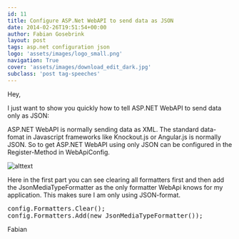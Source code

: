 ```yaml
---
id: 11
title: Configure ASP.Net WebAPI to send data as JSON
date: 2014-02-26T19:51:54+00:00
author: Fabian Gosebrink
layout: post
tags: asp.net configuration json 
logo: 'assets/images/logo_small.png'
navigation: True
cover: 'assets/images/download_edit_dark.jpg'
subclass: 'post tag-speeches'
---
```


Hey,

I just want to show you quickly how to tell ASP.NET WebAPI to send data only as JSON:

ASP.NET WebAPI is normally sending data as XML. The standard data-fomat in Javascript frameworks like Knockout.js or Angular.js is normally JSON. So to get ASP.NET WebAPI using only JSON can be configured in the Register-Method in WebApiConfig.

![alttext]({{site.baseurl}}assets/images/blogs/2014-02/d4dbd143-c0e4-461f-a874-903ff24b7e5b.png)

Here in the first part you can see clearing all formatters first and then add the JsonMediaTypeFormatter as the only formatter WebApi knows for my application. This makes sure I am only using JSON-format.

<pre class="lang:c# decode:true ">config.Formatters.Clear();
config.Formatters.Add(new JsonMediaTypeFormatter());</pre>

Fabian
